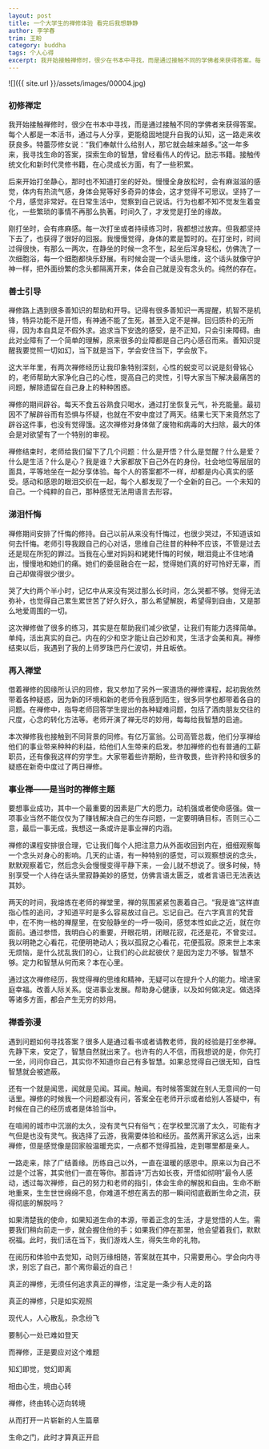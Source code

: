 ```yaml
---
layout: post
title: 一个大学生的禅修体验 看完后我想静静
author: 李学春
trim: 王盼
category: buddha
tags: 个人心得
excerpt: 我开始接触禅修时，很少在书本中寻找，而是通过接触不同的学佛者来获得答案。每个人都是一本活书，通过与人分享，更能稳固地提升自我的认知，这一路走来收获良多。特蕾莎修女说：“我们奉献什么给别人，那它就会越来越多。”这一年多来，我寻找生命的答案，探索生命的智慧，曾经看伟人的传记。励志书籍。接触传统文化和新时代灵修书籍，在心灵成长方面，有了一些积累。
---
```


![]({{ site.url }}/assets/images/00004.jpg)

### 初修禅定 ###

我开始接触禅修时，很少在书本中寻找，而是通过接触不同的学佛者来获得答案。每个人都是一本活书，通过与人分享，更能稳固地提升自我的认知，这一路走来收获良多。特蕾莎修女说：“我们奉献什么给别人，那它就会越来越多。”这一年多来，我寻找生命的答案，探索生命的智慧，曾经看伟人的传记。励志书籍。接触传统文化和新时代灵修书籍，在心灵成长方面，有了一些积累。

后来开始打坐静心，那时也不知道打坐的好处。慢慢全身放松时，会有麻滋滋的感觉，体内有热流气感，身体会晃等好多奇异的体会，这才觉得不可思议。坚持了一个月，感觉非常好。在日常生活中，觉察到自己说话。行为也都不知不觉发生着变化，一些繁琐的事情不再那么执著。时间久了，才发觉是打坐的缘故。

刚打坐时，会有疼麻感。每一次打坐或者持续练习时，我都想过放弃。但我都坚持下去了，也获得了很好的回报。我慢慢觉得，身体的累是暂时的。在打坐时，时间过得很快，有那么一两次，在静坐的时候一念不生，起坐后浑身轻松，仿佛洗了一次细胞浴，每一个细胞都快乐舒展。有时候会提一个话头思维，这个话头就像守护神一样，把外面纷繁的念头都隔离开来，体会自己就是没有念头的。纯然的存在。

### 善士引导 ###

禅修路上遇到很多善知识的帮助和开导。记得有很多善知识一再提醒，机智不是机锋，特异功能不是开悟，有神通不能了生死，甚至入定不是禅。回归质朴的无所得，因为本自具足不假外求。追求当下安逸的感受，是不正知，只会引来障碍。由此对业障有了一个简单的理解，原来很多的业障都是自己内心感召而来。善知识提醒我要觉照一切如幻，当下就是当下，学会安住当下，学会放下。

这大半年里，有两次禅修经历让我印象特别深刻，心性的蜕变可以说是刻骨铭心的，老师帮助大家净化自己的心性，提高自己的灵性，引导大家当下解决最痛苦的问题，解除遗留在自己身上的种种困惑。

禅修的期间辟谷。每天不食五谷熟食只喝水，通过打坐恢复元气，补充能量。最初因不了解辟谷而有恐惧与怀疑，也就在不安中度过了两天。结果七天下来竟然忘了辟谷这件事，也没有觉得饿。这次禅修对身体做了废物和病毒的大扫除，最大的体会是对欲望有了一个特别的审视。

禅修结束时，老师给我们留下了几个问题：什么是开悟？什么是觉醒？什么是爱？什么是生活？什么是心？我是谁？大家都放下自己外在的身份。社会地位等层层的面具，平等地坐在一起分享体验。每个人的答案都不一样，却都是内心真实的感受。感动和感恩的眼泪交织在一起，每个人都发现了一个全新的自己。一个未知的自己。一个纯粹的自己，那种感觉无法用语言去形容。

### 涕泪忏悔 ###

禅修期间安排了忏悔的修持。自己以前从来没有忏悔过，也很少哭过，不知道该如何去忏悔。老师引导我跟自己的心对话，思维自己往昔的种种不应该，不管是过去还是现在所犯的罪过。当我在心里对妈妈和姥姥忏悔的时候，眼泪竟止不住地涌出，慢慢地和她们的痛。她们的委屈融合在一起，觉得她们真的好可怜好无辜，而自己却做得很少很少。

哭了大约两个半小时，记忆中从来没有哭过那么长时间，怎么哭都不够。觉得无法弥补，也觉得自己累生累世苦了好久好久，那么希望解脱，希望得到自由，又是那么地爱周围的一切。

这次禅修做了很多的练习，其实是在帮助我们减少欲望，让我们有能力选择简单。单纯，活出真实的自己。内在的少和空才能让自己妙和灵，生活才会美和真。禅修结束以后，我遇到了我的上师罗珠巴丹仁波切，并且皈依。

### 再入禅堂 ###

借着禅修的因缘所认识的同修，我又参加了另外一家道场的禅修课程，起初我依然带着各种疑惑，因为新的环境和新的老师令我感到陌生，很多同学也都带着各自的问题。在禅修中，指导老师回答学生提出的各种疑难问题，包括了酒肉朋友交往的尺度，心念的转化方法等。老师开演了禅无尽的妙用，每每给我智慧的启迪。

本次禅修我也接触到不同背景的同修。有亿万富翁。公司高管总裁，他们分享禅给他们的事业带来种种的利益，给他们人生带来的启发。参加禅修的也有普通的工薪职员，还有像我这样的穷学生。大家带着些许期盼，些许敬畏，些许矜持和很多的疑惑在新奇中度过了两日禅修。

### 事业禅——是当时的禅修主题 ###

要想事业成功，其中一个最重要的因素是广大的愿力。动机强或者使命感强。做一项事业当然不能仅仅为了赚钱解决自己的生存问题，一定要明确目标，否则三心二意，最后一事无成，我想这一条或许是事业禅的内涵。

禅修的课程安排很合理，它让我们每个人把注意力从外面收回到内在，细细观察每一个念头对身心的影响。几天的止语，有一种特别的感觉，可以观察想说的念头，默默观察着它，然后念头会慢慢变得平静下来，一会儿就不想说了。很多时候，特别享受一个人待在话头里寂静美妙的感觉，仿佛言语太匮乏，或者言语已无法表达其妙。

两天的时间，我熔炼在老师的禅堂里，禅的氛围紧紧包裹着自己。“我是谁”这样直指心性的追问，才知道平时是多么容易放过自己。忘记自己。在六字真言的梵音中，在不拘一格的禅屋里，在安般静坐的一呼一吸间，感觉本性如此之近，就在你面前。通过参悟，我明白心的重要，开眼花明，闭眼花寂，花还是花，不曾变过。我以明艳之心看花，花便明艳动人；我以孤寂之心看花，花便孤寂。原来世上本来无烦恼，是什么扰乱我们的心，让我们的心此起彼伏？是因为定力不够。智慧不够。定力和智慧从何而来？本在心里。

通过这次禅修经历，我觉得禅的思维和精神，无疑可以在提升个人的能力。增进家庭幸福。改善人际关系。促进事业发展。帮助身心健康，以及如何做决定。做选择等诸多方面，都会产生无穷的妙用。

### 禅香弥漫 ###

遇到问题如何寻找答案？很多人是通过看书或者请教老师，我的经验是打坐参禅。先静下来，安定了，智慧自然就出来了。也许有的人不信，而我想说的是，你先打一坐，问问你自己，其实你不知道你自己有多智慧。如果总觉得自己很无知，自性智慧就会被遮蔽。

还有一个就是闻思，闻就是见闻。耳闻。触闻。有时候答案就在别人无意间的一句话里。禅修的时候我一个问题都没有问，答案全在老师开示或者给别人答疑中，有时候在自己的经历或者是体验当中。

在喧闹的城市中沉溺的太久，没有灵气只有俗气；在学校里沉溺了太久，可能有才气但是也没有灵气。我选择了云游，我需要体验和经历。虽然离开家这么远，出来禅修，但是感觉像是回家般温暖充实，一点都不觉得孤独，走到哪里都是亲人。

一路走来，除了广结善缘。历练自己以外，一直在温暖的感恩中。原来以为自己不过是个过客，其实他们一直在等你。那首诗“万古如长夜，开悟如彻明”最令人感动，透过每次禅修，自己的努力和老师的指引，体会生命的解脱和自由。生命不断地重来，生生世世绵绵不息，你难道不想在离去的那一瞬间彻底截断生命之流，获得彻底的解脱吗？

如果清楚我的使命，如果知道生命的本源，带着正念的生活，才是觉悟的人生。需要我们稍向前走一步，就会握住他的手；如果我们停在那里，他会望着我们，默默祝福。此时，我们活在当下，我们游戏人生，得失生命的礼物。

在阅历和体验中去觉知，动则万缘相随，答案就在其中，只需要用心。学会向内寻求，别忘了自己，那个离你最近的自己！

真正的禅修，无须任何追求真正的禅修，注定是一条少有人走的路

真正的禅修，只是如实观照

现代人，人心散乱，杂念纷飞

要制心一处已难如登天

而禅修，正是要应对这个难题

知幻即觉，觉幻即离

相由心生，境由心转

禅修，终由转心迈向转境

从而打开一片崭新的人生篇章

生命之门，此时才算真正开启
